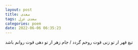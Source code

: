 ```yaml
---
layout: post
title: سعدی
tags: سعدی غزل
categories: poem
date: 2022-06-06 06:35:23
---
```


تیغ قهر ار تو زنی قوت روحم گردد / جام زهر ار تو دهی قوت روانم باشد
